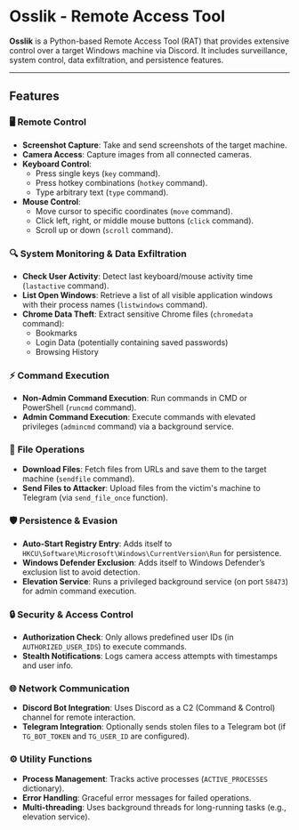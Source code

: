 # Osslik - Remote Access Tool

**Osslik** is a Python-based Remote Access Tool (RAT) that provides extensive control over a target Windows machine via Discord. It includes surveillance, system control, data exfiltration, and persistence features.

---

## Features

### 🖥️ **Remote Control**
- **Screenshot Capture**: Take and send screenshots of the target machine.
- **Camera Access**: Capture images from all connected cameras.
- **Keyboard Control**:
  - Press single keys (`key` command).
  - Press hotkey combinations (`hotkey` command).
  - Type arbitrary text (`type` command).
- **Mouse Control**:
  - Move cursor to specific coordinates (`move` command).
  - Click left, right, or middle mouse buttons (`click` command).
  - Scroll up or down (`scroll` command).

### 🔍 **System Monitoring & Data Exfiltration**
- **Check User Activity**: Detect last keyboard/mouse activity time (`lastactive` command).
- **List Open Windows**: Retrieve a list of all visible application windows with their process names (`listwindows` command).
- **Chrome Data Theft**: Extract sensitive Chrome files (`chromedata` command):
  - Bookmarks
  - Login Data (potentially containing saved passwords)
  - Browsing History

### ⚡ **Command Execution**
- **Non-Admin Command Execution**: Run commands in CMD or PowerShell (`runcmd` command).
- **Admin Command Execution**: Execute commands with elevated privileges (`admincmd` command) via a background service.

### 📂 **File Operations**
- **Download Files**: Fetch files from URLs and save them to the target machine (`sendfile` command).
- **Send Files to Attacker**: Upload files from the victim's machine to Telegram (via `send_file_once` function).

### 🛡️ **Persistence & Evasion**
- **Auto-Start Registry Entry**: Adds itself to `HKCU\Software\Microsoft\Windows\CurrentVersion\Run` for persistence.
- **Windows Defender Exclusion**: Adds itself to Windows Defender’s exclusion list to avoid detection.
- **Elevation Service**: Runs a privileged background service (on port `58473`) for admin command execution.

### 🔒 **Security & Access Control**
- **Authorization Check**: Only allows predefined user IDs (in `AUTHORIZED_USER_IDS`) to execute commands.
- **Stealth Notifications**: Logs camera access attempts with timestamps and user info.

### 🌐 **Network Communication**
- **Discord Bot Integration**: Uses Discord as a C2 (Command & Control) channel for remote interaction.
- **Telegram Integration**: Optionally sends stolen files to a Telegram bot (if `TG_BOT_TOKEN` and `TG_USER_ID` are configured).

### ⚙️ **Utility Functions**
- **Process Management**: Tracks active processes (`ACTIVE_PROCESSES` dictionary).
- **Error Handling**: Graceful error messages for failed operations.
- **Multi-threading**: Uses background threads for long-running tasks (e.g., elevation service).
